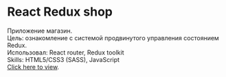 # React Redux shop
Приложение магазин. \
Цель: ознакомление с системой продвинутого управления состоянием Redux. \
Использовал: React router, Redux toolkit \
Skills: HTML5/CSS3 (SASS), JavaScript \
[Click here to view](https://roaring-scone-cb828f.netlify.app/).
